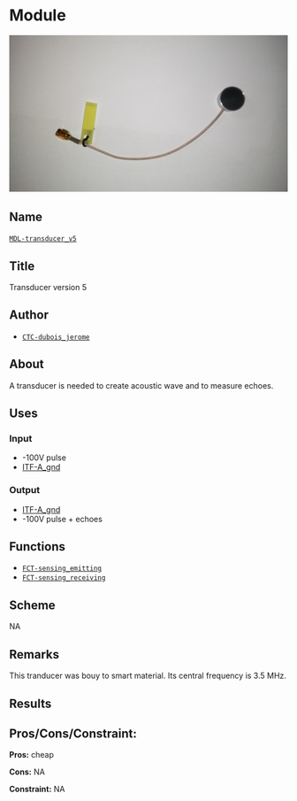 # Module
![](viewme.png)

## Name
[`MDL-transducer_v5`]()

## Title
Transducer version 5

## Author
* [`CTC-dubois_jerome`]()

## About
A transducer is needed to create acoustic wave and to measure echoes.

## Uses
### Input
* -100V pulse
* [ITF-A_gnd]()

### Output
* [ITF-A_gnd]()
* -100V pulse + echoes

## Functions
* [`FCT-sensing_emitting`]()
* [`FCT-sensing_receiving`]()

## Scheme
NA

## Remarks
This tranducer was bouy to smart material. Its central frequency is 3.5 MHz.

## Results

## Pros/Cons/Constraint:

**Pros:** cheap

**Cons:** NA

**Constraint:** NA
